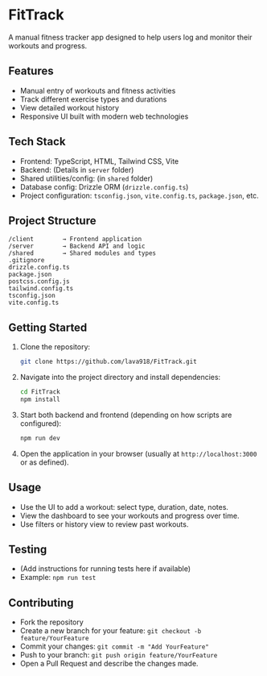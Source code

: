 # FitTrack

A manual fitness tracker app designed to help users log and monitor their workouts and progress.

## Features

* Manual entry of workouts and fitness activities
* Track different exercise types and durations
* View detailed workout history
* Responsive UI built with modern web technologies

## Tech Stack

* Frontend: TypeScript, HTML, Tailwind CSS, Vite
* Backend: (Details in `server` folder)
* Shared utilities/config: (in `shared` folder)
* Database config: Drizzle ORM (`drizzle.config.ts`)
* Project configuration: `tsconfig.json`, `vite.config.ts`, `package.json`, etc.

## Project Structure

```
/client        → Frontend application  
/server        → Backend API and logic  
/shared        → Shared modules and types  
.gitignore  
drizzle.config.ts  
package.json  
postcss.config.js  
tailwind.config.ts  
tsconfig.json  
vite.config.ts  
```

## Getting Started

1. Clone the repository:

   ```bash
   git clone https://github.com/lava918/FitTrack.git
   ```
2. Navigate into the project directory and install dependencies:

   ```bash
   cd FitTrack
   npm install
   ```
3. Start both backend and frontend (depending on how scripts are configured):

   ```bash
   npm run dev
   ```
4. Open the application in your browser (usually at `http://localhost:3000` or as defined).

## Usage

* Use the UI to add a workout: select type, duration, date, notes.
* View the dashboard to see your workouts and progress over time.
* Use filters or history view to review past workouts.

## Testing

* (Add instructions for running tests here if available)
* Example: `npm run test`

## Contributing

* Fork the repository
* Create a new branch for your feature: `git checkout -b feature/YourFeature`
* Commit your changes: `git commit -m "Add YourFeature"`
* Push to your branch: `git push origin feature/YourFeature`
* Open a Pull Request and describe the changes made.


